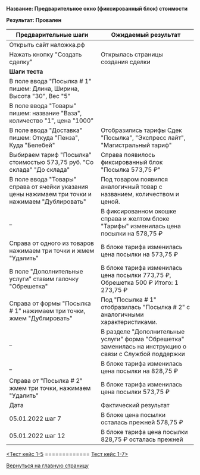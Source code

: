 **Название: Предварительное окно (фиксированный блок) стоимости** 

**Результат: Провален**

**Предварительные шаги** | **Ожидаемый результат**
--- | --- 
 Открыть сайт наложка.рф | 
 Нажать кнопку "Создать сделку" | Открылась страницы создания сделки 
**Шаги теста** | 
В поле ввода "Посылка # 1" пишем: Длина, Ширина, Высота "30", Вес "5" | 
В поле ввода "Товары" пишем: название "Ваза", количество "1", цена "1000" |
В поле ввода "Доставка" пишем: Откуда "Пенза", Куда "Белебей" | Отобразились тарифы Сдек "Посылка", "Экспресс лайт", "Магистральный тариф" 
Выбираем тариф "Посылка" стоимостью 573,75 руб. "Со склада" "До склада" | Справа появилось фиксированный блок "Посылка 573,75 ₽" 
В поле ввода "Товары" справа от ячейки указания цены нажимаем три точки и нажимаем "Дублировать" | Под товаром появился аналогичный товар с названием, количеством и ценой. 
_ | В фиксированном окошке справа и желтом блоке "Тарифы" изменилась цена посылки на 578,75 ₽ 
Справа от одного из товаров нажимаем три точки и жмем "Удалить" | В блоке тарифа изменилась цена посылки на 573,75 ₽
В поле "Дополнительные услуги" ставим галочку "Обрешетка" | В блоке тарифа изменилась цена посылки 773,75 ₽, Обрешетка 500 ₽ Итого: 1 273,75 ₽
Справа от формы "Посылка # 1" нажимаем три точки, жмем "Дублировать" | Под "Посылка # 1" отобразилась "Посылка # 2" с аналогичными характеристиками. 
 _ | В разделе "Дополнительные услуги" форма "Обрешетка" заменилась на инструкцию о связи с Службой поддержки 
 _ | В блоке тарифа изменилась цена посылки на 828,75 ₽ 
Справа от "Посылка # 2" жмем три точки, нажимаем "Удалить" | В блоке тарифа изменилась цена посылки 573,75 ₽ 
Дата | Фактический результат
05.01.2022 шаг 7 |  В блоке цена посылки осталась прежней 578,75 ₽
05.01.2022 шаг 12 | В блоке тарифа цена посылки 828,75 ₽ осталась прежней 

[<Тест кейс 1-5](https://github.com/masteroff/Test-case-nalozhka/blob/main/case_create_a_deal%201-5.md)  =============  [Тест кейс 1-7>](https://github.com/masteroff/Test-case-nalozhka/blob/main/case_create_a_deal%201-7.md)
 
[Вернуться на главную страницу](https://github.com/masteroff/Test-case-nalozhka/blob/main/list_of_test_cases.md)